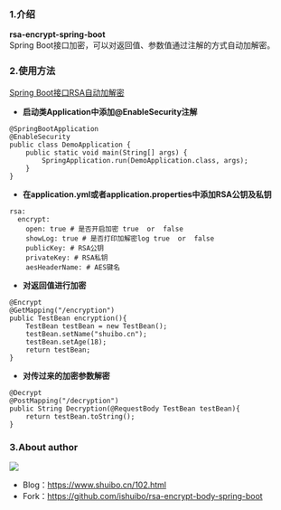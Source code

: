 ### 1.介绍
**rsa-encrypt-spring-boot**  
Spring Boot接口加密，可以对返回值、参数值通过注解的方式自动加解密。

### 2.使用方法

[Spring Boot接口RSA自动加解密](https://www.shuibo.cn/102.html)

- **启动类Application中添加@EnableSecurity注解**

```
@SpringBootApplication
@EnableSecurity
public class DemoApplication {
    public static void main(String[] args) {
        SpringApplication.run(DemoApplication.class, args);
    }
}
```
- **在application.yml或者application.properties中添加RSA公钥及私钥**

```
rsa:
  encrypt:
    open: true # 是否开启加密 true  or  false
    showLog: true # 是否打印加解密log true  or  false
    publicKey: # RSA公钥
    privateKey: # RSA私钥
    aesHeaderName: # AES键名
```
- **对返回值进行加密**

```
@Encrypt
@GetMapping("/encryption")
public TestBean encryption(){
    TestBean testBean = new TestBean();
    testBean.setName("shuibo.cn");
    testBean.setAge(18);
    return testBean;
}
```
- **对传过来的加密参数解密**

```
@Decrypt
@PostMapping("/decryption")
public String Decryption(@RequestBody TestBean testBean){
    return testBean.toString();
}
```
### 3.About author
 [![](https://img.shields.io/badge/Author-Bobby-ff69b4.svg)]()
- Blog：https://www.shuibo.cn/102.html
- Fork：https://github.com/ishuibo/rsa-encrypt-body-spring-boot
